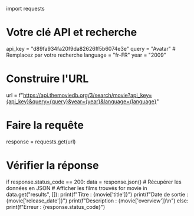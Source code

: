 import requests

# Votre clé API et recherche
api_key = "d89fa934fa20f9da82626ff5b6074e3e"
query = "Avatar"  # Remplacez par votre recherche
language = "fr-FR"
year = "2009"

# Construire l'URL
url = f"https://api.themoviedb.org/3/search/movie?api_key={api_key}&query={query}&year={year}&language={language}"

# Faire la requête
response = requests.get(url)

# Vérifier la réponse
if response.status_code == 200:
    data = response.json()  # Récupérer les données en JSON
    # Afficher les films trouvés
    for movie in data.get("results", []):
        print(f"Titre : {movie['title']}")
        print(f"Date de sortie : {movie['release_date']}")
        print(f"Description : {movie['overview']}\n")
else:
    print(f"Erreur : {response.status_code}")
